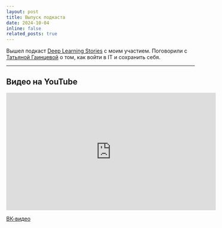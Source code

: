 ```yaml
---
layout: post
title: Выпуск подкаста
date: 2024-10-04
inline: false
related_posts: true
---
```


Вышел подкаст [Deep Learning Stories](https://podcasts.apple.com/ru/podcast/deep-learning-stories/id1585678829) с моим участием. Поговорили с [Татьяной Гаинцевой](https://atmyre.github.io/) о том, как войти в IT и сохранить себя.

---

## Видео на YouTube

<iframe width="560" height="315" src="https://www.youtube.com/embed/zoVm2C_hkss?si=cbj4SuGDPsLK4iCO" title="YouTube video player" frameborder="0" allow="accelerometer; autoplay; clipboard-write; encrypted-media; gyroscope; picture-in-picture; web-share" referrerpolicy="strict-origin-when-cross-origin" allowfullscreen></iframe>

[ВК-видео](https://vk.com/video/@dlschool_mipt/uploaded?z=video-155161349_456239191%2Fclub155161349)
